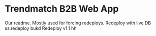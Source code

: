 # Trendmatch B2B Web App

Our readme. Mostly used for forcing redeploys.
Redeploy with live DB
ss.redeploy
bukd
Redeploy v1.1
hh
